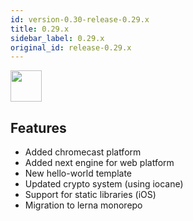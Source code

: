 ```yaml
---
id: version-0.30-release-0.29.x
title: 0.29.x
sidebar_label: 0.29.x
original_id: release-0.29.x
---
```


<img src="https://renative.org/img/ic_notes.png" width=50 height=50 />

## Features

- Added chromecast platform
- Added next engine for web platform
- New hello-world template
- Updated crypto system (using iocane)
- Support for static libraries (iOS)
- Migration to lerna monorepo
